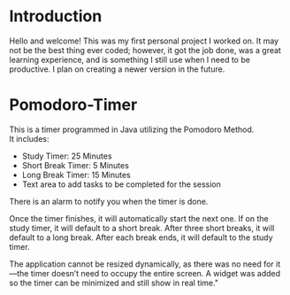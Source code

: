 # Introduction
Hello and welcome! This was my first personal project I worked on. It may not be the best thing ever coded; however, it got the job done, was a great learning experience, and is something I still use when I need to be productive. I plan on creating a newer version in the future.<br>
# Pomodoro-Timer
This is a timer programmed in Java utilizing the Pomodoro Method.\
It includes:
- Study Timer: 25 Minutes
- Short Break Timer: 5 Minutes
- Long Break Timer: 15 Minutes
- Text area to add tasks to be completed for the session

There is an alarm to notify you when the timer is done.

Once the timer finishes, it will automatically start the next one. If on the study timer, it will default to a short break. After three short breaks, it will default to a long break. After each break ends, it will default to the study timer.

The application cannot be resized dynamically, as there was no need for it—the timer doesn’t need to occupy the entire screen. A widget was added so the timer can be minimized and still show in real time."